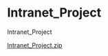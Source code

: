 # Intranet_Project
Intranet_Project

[Intranet_Project.zip](https://github.com/imhyun1992/Intranet_Project/files/9976735/Intranet_Project.zip)

